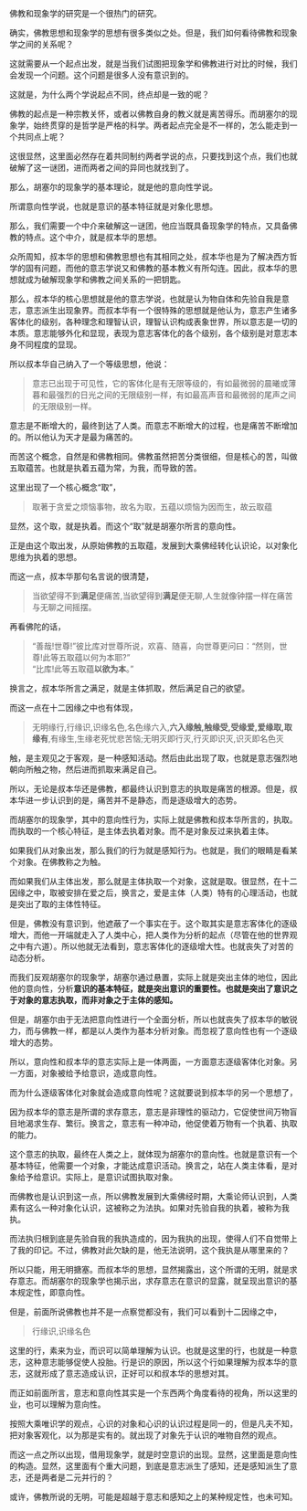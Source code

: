 <p>佛教和现象学的研究是一个很热门的研究。</p><p>确实，佛教思想和现象学的思想有很多类似之处。但是，我们如何看待佛教和现象学之间的关系呢？</p><p>这就需要从一个起点出发，就是当我们试图把现象学和佛教进行对比的时候，我们会发现一个问题。这个问题是很多人没有意识到的。</p><p>这就是，为什么两个学说起点不同，终点却是一致的呢？</p><p>佛教的起点是一种宗教关怀，或者以佛教自身的教义就是离苦得乐。而胡塞尔的现象学，始终贯穿的是哲学是严格的科学。两者起点完全是不一样的，怎么能走到一个共同点上呢？</p><p>这很显然，这里面必然存在着共同制约两者学说的点，只要找到这个点，我们也就破解了这一谜团，进而两者之间的异同也就找到了。</p><p>那么，胡塞尔的现象学的基本理论，就是他的意向性学说。</p><p>所谓意向性学说，也就是意识的基本特征就是对象化思想。</p><p>那么，我们需要一个中介来破解这一谜团，他应当既具备现象学的特点，又具备佛教的特点。这个中介，就是叔本华的思想。</p><p>众所周知，叔本华的思想和佛教思想也有其相同之处，叔本华也是为了解决西方哲学的固有问题，而他的意志学说又和佛教的基本教义有所勾连。因此，叔本华的思想就成为破解现象学和佛教之间关系的一把钥匙。</p><p>那么，叔本华的核心思想就是他的意志学说，也就是认为物自体和先验自我是意志，意志派生出现象界。而叔本华有一个很特殊的思想就是他认为，意志产生诸多客体化的级别，各种理念和理智认识，理智认识构成表象世界，所以意志是一切的本质。意志能够外化和显现，表现为意志客体化的各个级别，各个级别是对意志本身不同程度的显现。</p><p>所以叔本华自己纳入了一个等级思想，他说：</p><blockquote>意志已出现于可见性，它的客体化是有无限等级的，有如最微弱的晨曦或薄暮和最强烈的日光之间的无限级别一样，有如最高声音和最微弱的尾声之间的无限级别一样。</blockquote><p>意志是不断增大的，最终到达了人类。而意志不断增大的过程，也是痛苦不断增加的。所以他认为天才是最为痛苦的。</p><p>而苦这个概念，自然是和佛教相同。佛教虽然把苦分类很细，但是核心的苦，叫做五取蕴苦。也就是执着五蕴为常，为我，而导致的苦。</p><p>这里出现了一个核心概念“取”，</p><blockquote>取著于贪爱之烦恼事物，故名为取，五蕴以烦恼为因而生，故云取蕴</blockquote><p>显然，这个取，就是执着。而这个“取”就是胡塞尔所言的意向性。</p><p>正是由这个取出发，从原始佛教的五取蕴，发展到大乘佛经转化认识论，以对象化思维为执着的思想。</p><p>而这一点，叔本华那句名言说的很清楚，</p><blockquote>当欲望得不到<b>满足</b>便痛苦,当欲望得到<b>满足</b>便无聊,人生就像钟摆一样在痛苦与无聊之间摇摆。</blockquote><p>再看佛陀的话，</p><blockquote>“善哉!世尊!”彼比库对世尊所说，欢喜、随喜，向世尊更问曰：“然则，世尊!此等五取蕴以何为本耶?”<br>“比库!此等五取蕴<b>以欲为本</b>。”</blockquote><p>换言之，叔本华所言之满足，就是主体抓取，然后满足自己的欲望。</p><p>而这一点在十二因缘之中也有体现，</p><blockquote>无明缘行,行缘识,识缘名色,名色缘六入,<b>六入缘触,触缘受,受缘爱,爱缘取,取缘有</b>,有缘生,生缘老死忧悲苦恼;无明灭即行灭,行灭即识灭,识灭即名色灭</blockquote><p>触，是主观见之于客观，是一种感知活动。然后由此出现了取，也就是意志强烈地朝向所触之物，然后进而抓取来满足自己。</p><p>所以，无论是叔本华还是佛教，都最终认识到意志的执取是痛苦的根源。但是，叔本华进一步认识到的是，痛苦并不是静态，而是逐级增大的态势。</p><p>而胡塞尔的现象学，其中的意向性行为，实际上就是佛教和叔本华所言的，执取。而执取的一个核心特征，是主体去执着对象。而不是对象反过来执着主体。</p><p>如果我们从对象出发，那么我们的行为就是感知行为。也就是，我们的眼睛是看某个对象。在佛教称之为触。</p><p>而如果我们从主体出发，那么就是主体执取一个对象，这就是取。很显然，在十二因缘之中，取被安排在爱之后，换言之，爱是主体（人类）特有的心理活动，也就是突出了取的主体性特征。</p><p>但是，佛教没有意识到，他遮蔽了一个事实在于。这个取其实是意志客体化的逐级增大，而他一开端就走入了人类中心，把人类作为分析的起点（尽管在他的世界观之中有六道）。所以他就无法看到，意志客体化的逐级增大性。也就丧失了对苦的动态分析。</p><p>而我们反观胡塞尔的现象学，胡塞尔通过悬置，实际上就是突出主体的地位，因此他的意向性，分析<b>意识的基本特征，就是突出意识的重要性。也就是突出了意识之于对象的意志执取，而非对象之于主体的感知。</b></p><p>但是，胡塞尔由于无法把意向性进行一个全面分析，所以也就丧失了叔本华的敏锐力，而与佛教一样，都是以人类作为基本分析对象。而忽视了意向性也有一个逐级增大的态势。</p><p>所以，意向性和叔本华的意志实际上是一体两面，一方面意志逐级客体化对象。另一方面，对象被给予给意识，造成意向性。</p><p>而为什么逐级客体化对象就会造成意向性呢？这就要说到叔本华的另一个思想了，</p><p>因为叔本华的意志是所谓的求存意志，意志是非理性的驱动力，它促使世间万物盲目地渴求生存、繁衍。换言之，意志有一种冲动，他促使着万物有一个执着、执取的能力。</p><p>这个意志的执取，最终在人类之上，就体现为胡塞尔的意向性。也就是意识有一个基本特征，他需要一个对象，才能达成意识活动。换言之，站在人类主体看，是对象给予给意识。实际上，是意识试图执取对象。</p><p>而佛教也是认识到这一点，所以佛教发展到大乘佛经时期，大乘论师认识到，人类素有这么一种对象化认识，这被称之为法执。如果对先验自我的执着，被称为我执。</p><p>而法执归根到底是先验自我的我执造成的，因为我执的出现，使得人们不自觉带上了我的印记。不过，佛教对此欠缺的是，他无法说明，这个我执是从哪里来的？</p><p>所以只能，用无明搪塞。而叔本华的思想，显然揭露出，这个所谓的无明，就是求存意志。而胡塞尔的现象学也揭示出，求存意志在意识的显露，就呈现出意识的基本规定性，即意向性。</p><p>但是，前面所说佛教也并不是一点察觉都没有，我们可以看到十二因缘之中，</p><blockquote>行缘识,识缘名色</blockquote><p>这里的行，素来为业，而识可以简单理解为认识。也就是这里的行，也就是一种意志，这种意志能够促使人投胎。行是识的原因，所以这个行如果理解为叔本华的意志，这就形成了意志造成认识，正好可以和叔本华的思想对其。</p><p>而正如前面所言，意志和意向性其实是一个东西两个角度看待的视角，所以这里的业，也可以理解为意向性。</p><p>按照大乘唯识学的观点，心识的对象和心识的认识过程是同一的，但是凡夫不知，把对象客观化，以为那是实有的。就出现了对象先于认识的唯物自然的观点。</p><p>而这一点之所以出现，借用现象学，就是时空意识的出现。显然，这里面是意向性的构造。显然，这里面有个重大问题，到底是意志派生了感知，还是感知派生了意志，还是两者是二元并行的？</p><p>或许，佛教所说的无明，可能是超越于意志和感知之上的某种规定性，也未可知。</p>